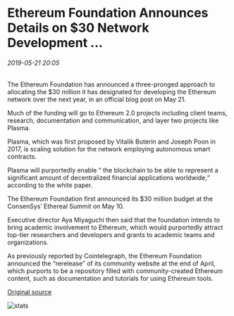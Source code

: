 # Ethereum Foundation Announces Details on $30 Network Development ...

###### 2019-05-21 20:05

The Ethereum Foundation has announced a three-pronged approach to allocating the $30 million it has designated for developing the Ethereum network over the next year, in an official blog post on May 21.

Much of the funding will go to Ethereum 2.0 projects including client teams, research, documentation and communication, and layer two projects like Plasma.

Plasma, which was first proposed by Vitalik Buterin and Joseph Poon in 2017, is scaling solution for the network employing autonomous smart contracts.

Plasma will purportedly enable “ the blockchain to be able to represent a significant amount of decentralized financial applications worldwide,“ according to the white paper.

The Ethereum Foundation first announced its $30 million budget at the ConsenSys’ Ethereal Summit on May 10.

Executive director Aya Miyaguchi then said that the foundation intends to bring academic involvement to Ethereum, which would purportedly attract top-tier researchers and developers and grants to academic teams and organizations.

As previously reported by Cointelegraph, the Ethereum Foundation announced the “rerelease” of its community website at the end of April, which purports to be a repository filled with community-created Ethereum content, such as documentation and tutorials for using Ethereum tools.

[Original source](https://cointelegraph.com/news/ethereum-foundation-announces-details-on-30-network-development)

![stats](https://c.statcounter.com/11760860/0/a89fa40b/1/ "stats")